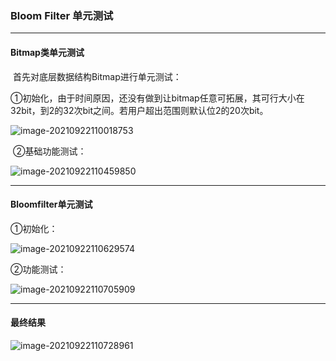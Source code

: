 ### Bloom Filter 单元测试

-------------------

#### Bitmap类单元测试

​	首先对底层数据结构Bitmap进行单元测试：

​	①初始化，由于时间原因，还没有做到让bitmap任意可拓展，其可行大小在32bit，到2的32次bit之间。若用户超出范围则默认位2的20次bit。

![image-20210922110018753](https://flaggyellows-bucket-for-typora.oss-cn-shanghai.aliyuncs.com/img/typora/image-20210922110018753.png)

​	②基础功能测试：

![image-20210922110459850](https://flaggyellows-bucket-for-typora.oss-cn-shanghai.aliyuncs.com/img/typora/image-20210922110459850.png)

-------------------

#### Bloomfilter单元测试

①初始化：

![image-20210922110629574](https://flaggyellows-bucket-for-typora.oss-cn-shanghai.aliyuncs.com/img/typora/image-20210922110629574.png)

②功能测试：

![image-20210922110705909](https://flaggyellows-bucket-for-typora.oss-cn-shanghai.aliyuncs.com/img/typora/image-20210922110705909.png)

----------------

#### 最终结果

![image-20210922110728961](https://flaggyellows-bucket-for-typora.oss-cn-shanghai.aliyuncs.com/img/typora/image-20210922110728961.png)

